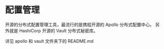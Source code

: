 # 配置管理

开源的分布式配置管理工具，最流行的是携程开源的 Apollo 分布式配置中心。
另外就是 HashiCorp 开源的 Vault 分布式秘密库。

详见 apollo 和 vault 文件夹下的 README.md

